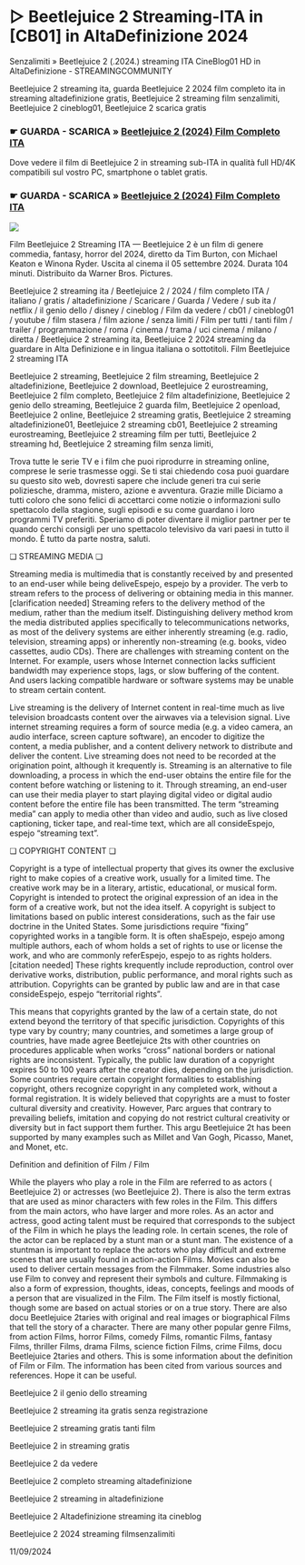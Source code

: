 # ▷ Beetlejuice 2 Streaming-ITA in [CB01] in AltaDefinizione 2024

Senzalimiti » Beetlejuice 2 (.2024.) streaming ITA CineBlog01 HD in AltaDefinizione - STREAMINGCOMMUNITY

Beetlejuice 2 streaming ita, guarda Beetlejuice 2 2024 film completo ita in streaming altadefinizione gratis, Beetlejuice 2 streaming film senzalimiti, Beetlejuice 2 cineblog01, Beetlejuice 2 scarica gratis

### ☛ GUARDA - SCARICA » [Beetlejuice 2 (2024) Film Completo ITA](https://t.co/ine3RytYiw)

Dove vedere il film di Beetlejuice 2 in streaming sub-ITA in qualità full HD/4K compatibili sul vostro PC, smartphone o tablet gratis.

### ☛ GUARDA - SCARICA » [Beetlejuice 2 (2024) Film Completo ITA](https://t.co/ine3RytYiw)

<p dir="auto"><a href="https://t.co/ine3RytYiw" title="HDPLAY" rel="nofollow"><img src="https://i.imgur.com/jhNGoEt.gif" style="max-width: 100%;"></a></p>

Film Beetlejuice 2 Streaming ITA — Beetlejuice 2 è un film di genere commedia, fantasy, horror del 2024, diretto da Tim Burton, con Michael Keaton e Winona Ryder. Uscita al cinema il 05 settembre 2024. Durata 104 minuti. Distribuito da Warner Bros. Pictures.

Beetlejuice 2 streaming ita / Beetlejuice 2 / 2024 / film completo ITA / italiano / gratis / altadefinizione / Scaricare / Guarda / Vedere / sub ita / netflix / il genio dello / disney / cineblog / Film da vedere / cb01 / cineblog01 / youtube / film stasera / film azione / senza limiti / Film per tutti / tanti film / trailer / programmazione / roma / cinema / trama / uci cinema / milano / diretta / Beetlejuice 2 streaming ita, Beetlejuice 2 2024 streaming da guardare in Alta Definizione e in lingua italiana o sottotitoli. Film Beetlejuice 2 streaming ITA

Beetlejuice 2 streaming, Beetlejuice 2 film streaming, Beetlejuice 2 altadefinizione, Beetlejuice 2 download, Beetlejuice 2 eurostreaming, Beetlejuice 2 film completo, Beetlejuice 2 film altadefinizione, Beetlejuice 2 genio dello streaming, Beetlejuice 2 guarda film, Beetlejuice 2 openload, Beetlejuice 2 online, Beetlejuice 2 streaming gratis, Beetlejuice 2 streaming altadefinizione01, Beetlejuice 2 streaming cb01, Beetlejuice 2 streaming eurostreaming, Beetlejuice 2 streaming film per tutti, Beetlejuice 2 streaming hd, Beetlejuice 2 streaming film senza limiti,

Trova tutte le serie TV e i film che puoi riprodurre in streaming online, comprese le serie trasmesse oggi. Se ti stai chiedendo cosa puoi guardare su questo sito web, dovresti sapere che include generi tra cui serie poliziesche, dramma, mistero, azione e avventura. Grazie mille Diciamo a tutti coloro che sono felici di accettarci come notizie o informazioni sullo spettacolo della stagione, sugli episodi e su come guardano i loro programmi TV preferiti. Speriamo di poter diventare il miglior partner per te quando cerchi consigli per uno spettacolo televisivo da vari paesi in tutto il mondo. È tutto da parte nostra, saluti.

❏ STREAMING MEDIA ❏

Streaming media is multimedia that is constantly received by and presented to an end-user while being deliveEspejo, espejo by a provider. The verb to stream refers to the process of delivering or obtaining media in this manner.[clarification needed] Streaming refers to the delivery method of the medium, rather than the medium itself. Distinguishing delivery method krom the media distributed applies specifically to telecommunications networks, as most of the delivery systems are either inherently streaming (e.g. radio, television, streaming apps) or inherently non-streaming (e.g. books, video cassettes, audio CDs). There are challenges with streaming content on the Internet. For example, users whose Internet connection lacks sufficient bandwidth may experience stops, lags, or slow buffering of the content. And users lacking compatible hardware or software systems may be unable to stream certain content.

Live streaming is the delivery of Internet content in real-time much as live television broadcasts content over the airwaves via a television signal. Live internet streaming requires a form of source media (e.g. a video camera, an audio interface, screen capture software), an encoder to digitize the content, a media publisher, and a content delivery network to distribute and deliver the content. Live streaming does not need to be recorded at the origination point, although it krequently is. Streaming is an alternative to file downloading, a process in which the end-user obtains the entire file for the content before watching or listening to it. Through streaming, an end-user can use their media player to start playing digital video or digital audio content before the entire file has been transmitted. The term “streaming media” can apply to media other than video and audio, such as live closed captioning, ticker tape, and real-time text, which are all consideEspejo, espejo “streaming text”.

❏ COPYRIGHT CONTENT ❏

Copyright is a type of intellectual property that gives its owner the exclusive right to make copies of a creative work, usually for a limited time. The creative work may be in a literary, artistic, educational, or musical form. Copyright is intended to protect the original expression of an idea in the form of a creative work, but not the idea itself. A copyright is subject to limitations based on public interest considerations, such as the fair use doctrine in the United States. Some jurisdictions require “fixing” copyrighted works in a tangible form. It is often shaEspejo, espejo among multiple authors, each of whom holds a set of rights to use or license the work, and who are commonly referEspejo, espejo to as rights holders.[citation needed] These rights krequently include reproduction, control over derivative works, distribution, public performance, and moral rights such as attribution. Copyrights can be granted by public law and are in that case consideEspejo, espejo “territorial rights”.

This means that copyrights granted by the law of a certain state, do not extend beyond the territory of that specific jurisdiction. Copyrights of this type vary by country; many countries, and sometimes a large group of countries, have made agree Beetlejuice 2ts with other countries on procedures applicable when works “cross” national borders or national rights are inconsistent. Typically, the public law duration of a copyright expires 50 to 100 years after the creator dies, depending on the jurisdiction. Some countries require certain copyright formalities to establishing copyright, others recognize copyright in any completed work, without a formal registration. It is widely believed that copyrights are a must to foster cultural diversity and creativity. However, Parc argues that contrary to prevailing beliefs, imitation and copying do not restrict cultural creativity or diversity but in fact support them further. This argu Beetlejuice 2t has been supported by many examples such as Millet and Van Gogh, Picasso, Manet, and Monet, etc.

Definition and definition of Film / Film

While the players who play a role in the Film are referred to as actors ( Beetlejuice 2) or actresses (wo Beetlejuice 2). There is also the term extras that are used as minor characters with few roles in the Film. This differs from the main actors, who have larger and more roles. As an actor and actress, good acting talent must be required that corresponds to the subject of the Film in which he plays the leading role. In certain scenes, the role of the actor can be replaced by a stunt man or a stunt man. The existence of a stuntman is important to replace the actors who play difficult and extreme scenes that are usually found in action-action Films. Movies can also be used to deliver certain messages from the Filmmaker. Some industries also use Film to convey and represent their symbols and culture. Filmmaking is also a form of expression, thoughts, ideas, concepts, feelings and moods of a person that are visualized in the Film. The Film itself is mostly fictional, though some are based on actual stories or on a true story. There are also docu Beetlejuice 2taries with original and real images or biographical Films that tell the story of a character. There are many other popular genre Films, from action Films, horror Films, comedy Films, romantic Films, fantasy Films, thriller Films, drama Films, science fiction Films, crime Films, docu Beetlejuice 2taries and others. This is some information about the definition of Film or Film. The information has been cited from various sources and references. Hope it can be useful.

Beetlejuice 2 il genio dello streaming

Beetlejuice 2 streaming ita gratis senza registrazione

Beetlejuice 2 streaming gratis tanti film

Beetlejuice 2 in streaming gratis

Beetlejuice 2 da vedere

Beetlejuice 2 completo streaming altadefinizione

Beetlejuice 2 streaming in altadefinizione

Beetlejuice 2 Altadefinizione streaming ita cineblog

Beetlejuice 2 2024 streaming filmsenzalimiti

11/09/2024
